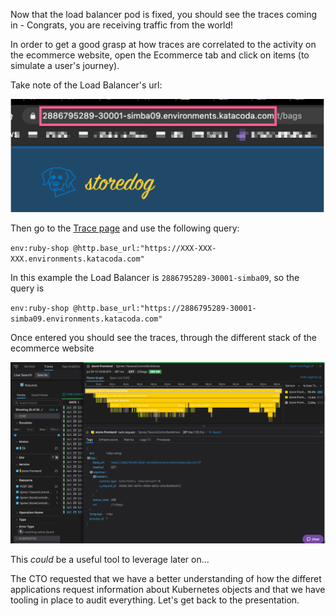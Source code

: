 Now that the load balancer pod is fixed, you should see the traces coming in - Congrats, you are receiving traffic from the world!

In order to get a good grasp at how traces are correlated to the activity on the ecommerce website, open the Ecommerce tab and click on items (to simulate a user's journey).

Take note of the Load Balancer's url:

![Load Balancer URL](./assets/load_balancer_url.png)

Then go to the [Trace page](https://app.datadoghq.com/apm/traces) and use the following query:

`env:ruby-shop @http.base_url:"https://XXX-XXX-XXX.environments.katacoda.com"`

In this example the Load Balancer is `2886795289-30001-simba09`, so the query is

`env:ruby-shop @http.base_url:"https://2886795289-30001-simba09.environments.katacoda.com"`

Once entered you should see the traces, through the different stack of the ecommerce website

![Trace UX](./assets/trace_bags_ux.png)

This _could_ be a useful tool to leverage later on...

The CTO requested that we have a better understanding of how the differet applications request information about Kubernetes objects and that we have tooling in place to audit everything. Let's get back to the presentation.